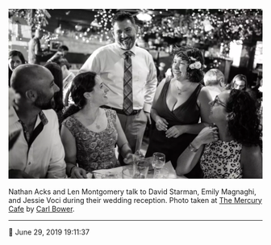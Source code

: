 ![Nathan Acks and Len Montgomery talk to David Starman, Emily Magnaghi, and Jessie Starman Voci](assets/8ed7b0c1fbe8708fba1c35b3090592a8.webp)

Nathan Acks and Len Montgomery talk to David Starman, Emily Magnaghi, and Jessie Voci during their wedding reception. Photo taken at [The Mercury Cafe](http://mercurycafe.com/) by [Carl Bower](http://carlbowerphotos.com/).

- - - -

<span aria-hidden="true">📅</span> June 29, 2019 19:11:37
